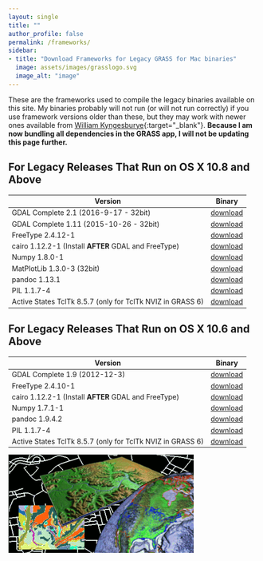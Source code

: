 ```yaml
---
layout: single
title: ""
author_profile: false
permalink: /frameworks/
sidebar:
- title: "Download Frameworks for Legacy GRASS for Mac binaries"
  image: assets/images/grasslogo.svg
  image_alt: "image"
---
```

<!-- Google tag (gtag.js) -->
<script async src="https://www.googletagmanager.com/gtag/js?id=G-9NBX5KDKM0"></script>
<script>
  window.dataLayer = window.dataLayer || [];
  function gtag(){dataLayer.push(arguments);}
  gtag('js', new Date());

  gtag('config', 'G-9NBX5KDKM0');
</script>

These are the frameworks used to compile the legacy binaries available on this site. My binaries probably will not run (or will not run correctly) if you use framework versions older than these, but they may work with newer ones available from [William Kyngesburye](https://www.kyngchaos.com/software/){:target="_blank"}. **Because I am now bundling all dependencies in the GRASS app, I will not be updating this page further.**

## For Legacy Releases That Run on OS X 10.8 and Above

| Version | Binary |
| --- | --- |
| GDAL Complete 2.1 (2016-9-17 - 32bit) | [download](http://download.osgeo.org/grass/mac/GDAL_Complete-2.1_2016-9-17.dmg ) |
| GDAL Complete 1.11 (2015-10-26 - 32bit) | [download](http://download.osgeo.org/grass/mac/GDAL_Complete-1.11-2015_10_26.dmg) |
| FreeType 2.4.12-1 | [download](http://download.osgeo.org/grass/mac/FreeType_Framework-2.4.12-1.dmg) |
| cairo 1.12.2-1 (Install **AFTER** GDAL and FreeType) | [download](http://download.osgeo.org/grass/mac/cairo_Framework-1.12.2-1.dmg) |
| Numpy 1.8.0-1 | [download](http://download.osgeo.org/grass/mac/NumPy-1.8.0-1.dmg) |
| MatPlotLib 1.3.0-3 (32bit) | [download](http://download.osgeo.org/grass/mac/matplotlib-1.3.0-3.dmg) |
| pandoc 1.13.1 | [download](http://download.osgeo.org/grass/mac/pandoc-1.13.1-osx.pkg.zip) |
| PIL 1.1.7-4 | [download](http://download.osgeo.org/grass/mac/PIL-1.1.7-4.dmg) |
| Active States TclTk 8.5.7 (only for TclTk NVIZ in GRASS 6) | [download](http://download.osgeo.org/grass/mac/ActiveTcl8.5.7.0.290198-macosx-universal-threaded.dmg) |

## For Legacy Releases That Run on OS X 10.6 and Above

| Version | Binary |
| --- | --- |
| GDAL Complete 1.9 (2012-12-3) | [download](http://download.osgeo.org/grass/mac/GDAL_Complete-1.9_2012-12-3.dmg) |
| FreeType 2.4.10-1 | [download](http://download.osgeo.org/grass/mac/FreeType_Framework-2.4.10-1.dmg) |
| cairo 1.12.2-1 (Install **AFTER** GDAL and FreeType) | [download](http://download.osgeo.org/grass/mac/cairo_Framework-1.12.2-1.dmg) |
| Numpy 1.7.1-1 | [download](http://download.osgeo.org/grass/mac/NumPy-1.7.1-1.dmg) |
| pandoc 1.9.4.2 | [download](http://download.osgeo.org/grass/mac/pandoc-1.9.4.2.dmg) |
| PIL 1.1.7-4 | [download](http://download.osgeo.org/grass/mac/PIL-1.1.7-4.dmg) |
| Active States TclTk 8.5.7 (only for TclTk NVIZ in GRASS 6) | [download](http://download.osgeo.org/grass/mac/ActiveTcl8.5.7.0.290198-macosx-universal-threaded.dmg) |

![](assets/images/grass_graphic.gif)
